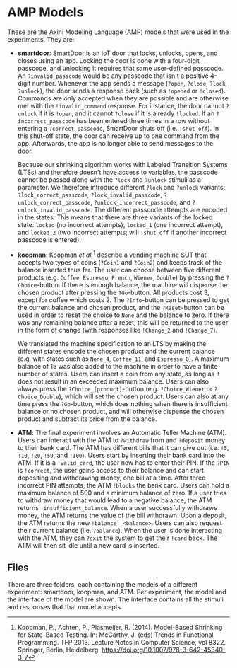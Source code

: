 # AMP Models

These are the Axini Modeling Language (AMP) models that were used in the experiments. They are:

- **smartdoor**:
  SmartDoor is an IoT door that locks, unlocks, opens, and closes using an app. Locking the door is done with a four-digit passcode, and unlocking it requires that same user-defined passcode. An `?invalid_passcode` would be any passcode that isn't a positive 4-digit number. Whenever the app sends a message (`?open`, `?close`, `?lock`, `?unlock`), the door sends a response back (such as `!opened` or `!closed`). Commands are only accepted when they are possible and are otherwise met with the `!invalid_command` response. For instance, the door cannot `?unlock` if it is `!open`, and it cannot `?close` if it is already `!locked`. If an `?incorrect_passcode` has been entered three times in a row without entering a `?correct_passcode`, SmartDoor shuts off (i.e. `!shut_off`). In this shut-off state, the door can receive up to one command from the app. Afterwards, the app is no longer able to send messages to the door.

  Because our shrinking algorithm works with Labeled Transition Systems (LTSs) and therefore doesn't have access to variables, the passcode cannot be passed along with the `?lock` and `?unlock` stimuli as a parameter. We therefore introduce different `?lock` and `?unlock` variants: `?lock_correct_passcode`, `?lock_invalid_passcode`, `?unlock_correct_passcode`, `?unlock_incorrect_passcode`, and `?unlock_invalid_passcode`. The different passcode attempts are encoded in the states. This means that there are three variants of the locked state: `locked` (no incorrect attempts), `locked_1` (one incorrect attempt), and `locked_2` (two incorrect attempts; will `!shut_off` if another incorrect passcode is entered).

- **koopman**:
  Koopman *et al.*[^1] describe a vending machine SUT that accepts two types of coins (`?Coin1` and `?Coin2`) and keeps track of the balance inserted thus far. The user can choose between five different products (e.g. `Coffee`, `Espresso`, `French`, `Wiener`, `Double`) by pressing the `?Choice`-button. If there is enough balance, the machine will dispense the chosen product after pressing the `?Go`-button. All products cost 3, except for coffee which costs 2. The `?Info`-button can be pressed to get the current balance and chosen product, and the `?Reset`-button can be used in order to reset the choice to `None` and the balance to zero. If there was any remaining balance after a reset, this will be returned to the user in the form of change (with responses like `!Change_2` and `!Change_7`).

  We translated the machine specification to an LTS by making the different states encode the chosen product and the current balance (e.g. with states such as `None_4`, `Coffee_11`, and `Espresso_0`). A maximum balance of 15 was also added to the machine in order to have a finite number of states. Users can insert a coin from any state, as long as it does not result in an exceeded maximum balance. Users can also always press the `?Choice_[product]`-button (e.g. `?Choice_Wiener` or `?Choice_Double`), which will set the chosen product. Users can also at any time press the `?Go`-button, which does nothing when there is insufficient balance or no chosen product, and will otherwise dispense the chosen product and subtract its price from the balance.

- **ATM**:
  The final experiment involves an Automatic Teller Machine (ATM). Users can interact with the ATM to `?withdraw` from and `?deposit` money to their bank card. The ATM has different bills that it can give out (i.e. `!5`, `!10`, `!20`, `!50`, and `!100`). Users start by inserting their bank card into the ATM. If it is a `!valid_card`, the user now has to enter their PIN. If the `?PIN` is `!correct`, the user gains access to their balance and can start depositing and withdrawing money, one bill at a time. After three incorrect PIN attempts, the ATM `!blocks` the bank card. Users can hold a maximum balance of 500 and a minimum balance of zero. If a user tries to withdraw money that would lead to a negative balance, the ATM returns `!insufficient_balance`. When a user successfully withdraws money, the ATM returns the value of the bill withdrawn. Upon a deposit, the ATM returns the new `!balance: <balance>`. Users can also request their current balance (i.e. `?balance`). When the user is done interacting with the ATM, they can `?exit` the system to get their `!card` back. The ATM will then sit idle until a new card is inserted.

## Files

There are three folders, each containing the models of a different experiment: smartdoor, koopman, and ATM. Per experiment, the model and the interface of the model are shown. The interface contains all the stimuli and responses that that model accepts.

[^1]: Koopman, P., Achten, P., Plasmeijer, R. (2014). Model-Based Shrinking for State-Based Testing. In: McCarthy, J. (eds) Trends in Functional Programming. TFP 2013. Lecture Notes in Computer Science, vol 8322. Springer, Berlin, Heidelberg. https://doi.org/10.1007/978-3-642-45340-3_7
